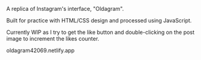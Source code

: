 A replica of Instagram's interface, "Oldagram".

Built for practice with HTML/CSS design and processed using JavaScript.

Currently WIP as I try to get the like button and double-clicking on the post image to increment the likes counter.

oldagram42069.netlify.app